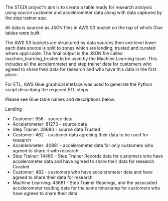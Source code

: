 The STEDI project's aim is to create a table ready for research analysis using source customer and accelerometer data along with data captured by the step trainer app. 

All data is sourced as JSON files in AWS S3 bucket on the top of which Glue tables were built.

The AWS S3 buckets are structured by data sources then one level lower each data source is split to zones which are landing, trusted and curated where applicable. The final output is the JSON file called machine_learning_trusted to be used by the Machine Learning team. This includes all the accelerometer and step trainer data for customers who agreed to share their data for research and who have this data in the first place.

For ETL, AWS Glue graphical inteface was used to generate the Python script describing the required ETL steps.

Please see Glue table names and descriptions below:

Landing
  - Customer: 956 - source data
  - Accelerometer: 81273 - source data
  - Step Trainer: 28680 - source data
Trusted
  - Customer: 482 - customer data agreeing their data to be used for research
  - Accelerometer: 40981 - accelerometer data for only customers who agreed to share it with research
  - Step Trainer: 14460 - Step Trainer Records data for customers who have accelerometer data and have agreed to share their data for research
Curated
  - Customer: 482 - customers who have accelerometer data and have agreed to share their data for research 
  - Machine Learning: 43681 - Step Trainer Readings, and the associated accelerometer reading data for the same timestamp for customers who have agreed to share their data
